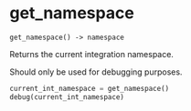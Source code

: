 # get\_namespace

`get_namespace() -> namespace`&#x20;

Returns the current integration namespace.&#x20;

Should only be used for debugging purposes.

```python
current_int_namespace = get_namespace()
debug(current_int_namespace)
```
